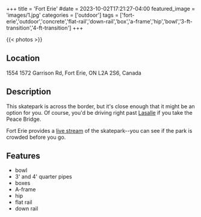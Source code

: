 +++
title = 'Fort Erie'
#date = 2023-10-02T17:21:27-04:00
featured_image = 'images/1.jpg'
categories = ['outdoor']
tags = ['fort-erie','outdoor','concrete','flat-rail','down-rail','box','a-frame','hip','bowl','3-ft-transition','4-ft-transition']
+++

{{< photos >}}

## Location

1554 1572 Garrison Rd, Fort Erie, ON L2A 2S6, Canada

## Description

This skatepark is across the border, but it's close enough that it might be an option for you. Of course, you'd be driving right past [Lasalle](/skateparks/lasalle) if you take the Peace Bridge.

Fort Erie provides a [live stream](https://www.forterie.ca/en/recreation-and-culture/skatepark.aspx) of the skatepark--you can see if the park is crowded before you go.

## Features

- bowl
- 3' and 4' quarter pipes
- boxes
- A-frame
- hip
- flat rail
- down rail
